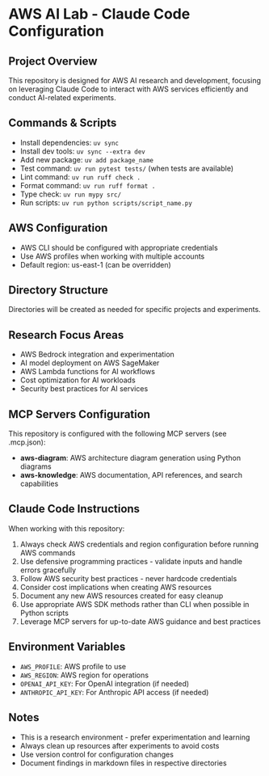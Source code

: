 # AWS AI Lab - Claude Code Configuration

## Project Overview
This repository is designed for AWS AI research and development, focusing on leveraging Claude Code to interact with AWS services efficiently and conduct AI-related experiments.

## Commands & Scripts
- Install dependencies: `uv sync`
- Install dev tools: `uv sync --extra dev`
- Add new package: `uv add package_name`
- Test command: `uv run pytest tests/` (when tests are available)
- Lint command: `uv run ruff check .`
- Format command: `uv run ruff format .`
- Type check: `uv run mypy src/`
- Run scripts: `uv run python scripts/script_name.py`

## AWS Configuration
- AWS CLI should be configured with appropriate credentials
- Use AWS profiles when working with multiple accounts
- Default region: us-east-1 (can be overridden)

## Directory Structure
Directories will be created as needed for specific projects and experiments.

## Research Focus Areas
- AWS Bedrock integration and experimentation
- AI model deployment on AWS SageMaker
- AWS Lambda functions for AI workflows
- Cost optimization for AI workloads
- Security best practices for AI services

## MCP Servers Configuration
This repository is configured with the following MCP servers (see .mcp.json):
- **aws-diagram**: AWS architecture diagram generation using Python diagrams
- **aws-knowledge**: AWS documentation, API references, and search capabilities

## Claude Code Instructions
When working with this repository:
1. Always check AWS credentials and region configuration before running AWS commands
2. Use defensive programming practices - validate inputs and handle errors gracefully
3. Follow AWS security best practices - never hardcode credentials
4. Consider cost implications when creating AWS resources
5. Document any new AWS resources created for easy cleanup
6. Use appropriate AWS SDK methods rather than CLI when possible in Python scripts
7. Leverage MCP servers for up-to-date AWS guidance and best practices

## Environment Variables
- `AWS_PROFILE`: AWS profile to use
- `AWS_REGION`: AWS region for operations
- `OPENAI_API_KEY`: For OpenAI integration (if needed)
- `ANTHROPIC_API_KEY`: For Anthropic API access (if needed)

## Notes
- This is a research environment - prefer experimentation and learning
- Always clean up resources after experiments to avoid costs
- Use version control for configuration changes
- Document findings in markdown files in respective directories